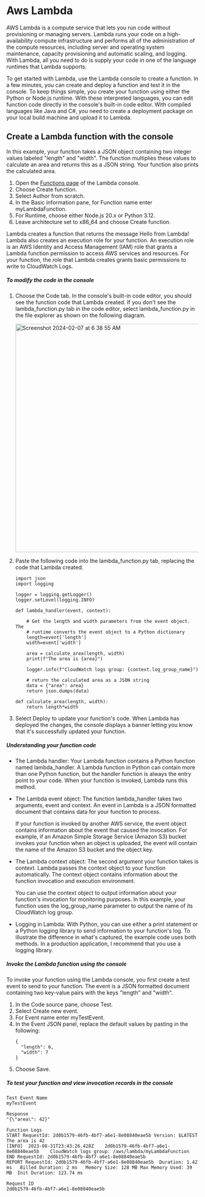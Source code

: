 # Aws Lambda
AWS Lambda is a compute service that lets you run code without provisioning or managing servers. Lambda runs your code on a high-availability compute infrastructure and performs all of the administration of the compute resources, including server and operating system maintenance, capacity provisioning and automatic scaling, and logging. With Lambda, all you need to do is supply your code in one of the language runtimes that Lambda supports.

To get started with Lambda, use the Lambda console to create a function. In a few minutes, you can create and deploy a function and test it in the console. To keep things simple, you create your function using either the Python or Node.js runtime. With these interpreted languages, you can edit function code directly in the console's built-in code editor. With compiled languages like Java and C#, you need to create a deployment package on your local build machine and upload it to Lambda.

## Create a Lambda function with the console
In this example, your function takes a JSON object containing two integer values labeled "length" and "width". The function multiplies these values to calculate an area and returns this as a JSON string. Your function also prints the calculated area.

1. Open the [Functions page](https://console.aws.amazon.com/lambda/home#/functions) of the Lambda console.
2. Choose Create function.
3. Select Author from scratch.
4. In the Basic information pane, for Function name enter myLambdaFunction.
5. For Runtime, choose either Node.js 20.x or Python 3.12.
6. Leave architecture set to x86_64 and choose Create function.

Lambda creates a function that returns the message Hello from Lambda! Lambda also creates an execution role for your function. An execution role is an AWS Identity and Access Management (IAM) role that grants a Lambda function permission to access AWS services and resources. For your function, the role that Lambda creates grants basic permissions to write to CloudWatch Logs.

##### To modify the code in the console
1. Choose the Code tab.
   In the console's built-in code editor, you should see the function code that Lambda created. If you don't see the lambda_function.py tab in the code editor, select 
   lambda_function.py in the file explorer as shown on the following diagram.

   <img width="597" alt="Screenshot 2024-02-07 at 6 38 55 AM" src="https://github.com/ankitakotadiya/Data-Engineering/assets/27961132/b22050eb-20be-4c22-877d-b50f4a6706e0">

2. Paste the following code into the lambda_function.py tab, replacing the code that Lambda created.

   ```
   import json
   import logging
   
   logger = logging.getLogger()
   logger.setLevel(logging.INFO)
   
   def lambda_handler(event, context):
       
       # Get the length and width parameters from the event object. The 
       # runtime converts the event object to a Python dictionary
       length=event['length']
       width=event['width']
       
       area = calculate_area(length, width)
       print(f"The area is {area}")
           
       logger.info(f"CloudWatch logs group: {context.log_group_name}")
       
       # return the calculated area as a JSON string
       data = {"area": area}
       return json.dumps(data)
       
   def calculate_area(length, width):
       return length*width
   ```

3. Select Deploy to update your function's code. When Lambda has deployed the changes, the console displays a banner letting you know that it's successfully updated your function.

##### Understanding your function code
* The Lambda handler:
  Your Lambda function contains a Python function named lambda_handler. A Lambda function in Python can contain more than one Python function, but the handler function is always the entry point to your code. When your function is invoked, Lambda runs this method.
  
* The Lambda event object:
  The function lambda_handler takes two arguments, event and context. An event in Lambda is a JSON formatted document that contains data for your function to process.

  If your function is invoked by another AWS service, the event object contains information about the event that caused the invocation. For example, if an Amazon Simple Storage Service (Amazon S3) bucket invokes your function when an object is uploaded, the event will contain the name of the Amazon S3 bucket and the object key.

* The Lambda context object:
  The second argument your function takes is context. Lambda passes the context object to your function automatically. The context object contains information about the function invocation and execution environment.

  You can use the context object to output information about your function's invocation for monitoring purposes. In this example, your function uses the log_group_name parameter to output the name of its CloudWatch log group.

* Logging in Lambda:
  With Python, you can use either a print statement or a Python logging library to send information to your function's log. To illustrate the difference in what's captured, the example code uses both methods. In a production application, I recommend that you use a logging library.

##### Invoke the Lambda function using the console
To invoke your function using the Lambda console, you first create a test event to send to your function. The event is a JSON formatted document containing two key-value pairs with the keys "length" and "width".

1. In the Code source pane, choose Test.
2. Select Create new event.
3. For Event name enter myTestEvent.
4. In the Event JSON panel, replace the default values by pasting in the following:
   ```
   {
     "length": 6,
     "width": 7
   }
   ```
5. Choose Save.

##### To test your function and view invocation records in the console
```
Test Event Name
myTestEvent

Response
"{\"area\": 42}"

Function Logs
START RequestId: 2d0b1579-46fb-4bf7-a6e1-8e08840eae5b Version: $LATEST
The area is 42
[INFO]	2023-08-31T23:43:26.428Z	2d0b1579-46fb-4bf7-a6e1-8e08840eae5b	CloudWatch logs group: /aws/lambda/myLambdaFunction
END RequestId: 2d0b1579-46fb-4bf7-a6e1-8e08840eae5b
REPORT RequestId: 2d0b1579-46fb-4bf7-a6e1-8e08840eae5b	Duration: 1.42 ms	Billed Duration: 2 ms	Memory Size: 128 MB	Max Memory Used: 39 MB	Init Duration: 123.74 ms

Request ID
2d0b1579-46fb-4bf7-a6e1-8e08840eae5b
```












 













